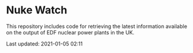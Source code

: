 # Nuke Watch

This repository includes code for retrieving the latest information available on the output of EDF nuclear power plants in the UK.

Last updated: 2021-01-05 02:11